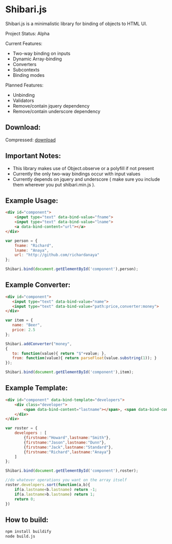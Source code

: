 Shibari.js
===

Shibari.js is a minimalistic library for binding of objects to HTML UI.

Project Status: Alpha

Current Features:
* Two-way binding on inputs
* Dynamic Array-binding
* Converters
* Subcontexts
* Binding modes

Planned Features:
* Unbinding
* Validators
* Remove/contain jquery dependency
* Remove/contain underscore dependency

Download:
----

Compressed: [download](https://raw.github.com/richardanaya/Shibari.js/master/shibari.min.js)

Important Notes:
---
* This library makes use of Object.observe or a polyfill if not present
* Currently the only two-way bindings occur with input values
* Currently depends on jquery and underscore ( make sure you include them wherever you put shibari.min.js ).

Example Usage:
----
```HTML
<div id="component">
    <input type="text" data-bind-value="fname">
    <input type="text" data-bind-value="lname">
    <a data-bind-content="url"></a>
</div>
```

```Javascript
var person = {
    fname: "Richard",
    lname: "Anaya",
    url: "http://github.com/richardanaya"
};

Shibari.bind(document.getElementById('component'),person);
```

Example Converter:
----
```HTML
<div id="component">
   <input type="text" data-bind-value="name">
   <input type="text" data-bind-value="path:price,converter:money">
</div>
```

```Javascript
var item = {
   name: "Beer",
   price: 2.5
};

Shibari.addConverter("money",
{
   to: function(value){ return "$"+value; },
   from: function(value){ return parseFloat(value.substring(1)); }
});

Shibari.bind(document.getElementById('component'),item);
```

Example Template:
----
```HTML
<div id="component" data-bind-template="developers">
    <div class="developer">
        <span data-bind-content="lastname"></span>, <span data-bind-content="firstname"></span>
    </div>
</div>
```

```Javascript
var roster = {
    developers : [
        {firstname:"Howard",lastname:"Smith"},
        {firstname:"Jason",lastname:"Dunn"},
        {firstname:"Jack",lastname:"Standard"},
        {firstname:"Richard",lastname:"Anaya"}
    ]
};

Shibari.bind(document.getElementById('component'),roster);

//do whatever operations you want on the array itself
roster.developers.sort(function(a,b){
    if(a.lastname<b.lastname) return -1;
    if(a.lastname>b.lastname) return 1;
    return 0;
})
```

How to build:
---

```BASH
npm install buildify
node build.js
```
